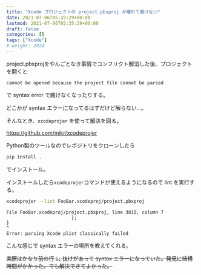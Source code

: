 ```yaml
---
title: "Xcode プロジェクトの project.pbxproj が壊れて開けない"
date: 2021-07-06T05:35:29+00:00
lastmod: 2021-07-06T05:35:29+00:00
draft: false
categories: []
tags: ["Xcode"]
# weight: 2024
---
```

project.pbxprojをやんごとなき事情でコンフリクト解消した後、プロジェクトを開くと

```
cannot be opened because the project file cannot be parsed
```

で syntax error で開けなくなったりする。

どこかが syntax エラーになってるはずだけど解らない…。

そんなとき、`xcodeprojer` を使って解決を図る。

https://github.com/mikr/xcodeprojer

Python製のツールなのでレポジトリをクローンしたら

```bash
pip install .
```

でインストール。


インストールしたら`xcodeprojer`コマンドが使えるようになるので lint を実行する。

```bash
xcodeprojer --lint FooBar.xcodeproj/project.pbxproj
```
```
File FooBar.xcodeproj/project.pbxproj, line 3815, column 7
                        };
}
^
Error: parsing Xcode plist classically failed
```

こんな感じで syntax エラーの場所を教えてくれる。

~~実際はかなり前の行 `);` 抜けがあって syntax エラーになっていた。発見に結構時間がかかった。でも解決できてよかった。~~
